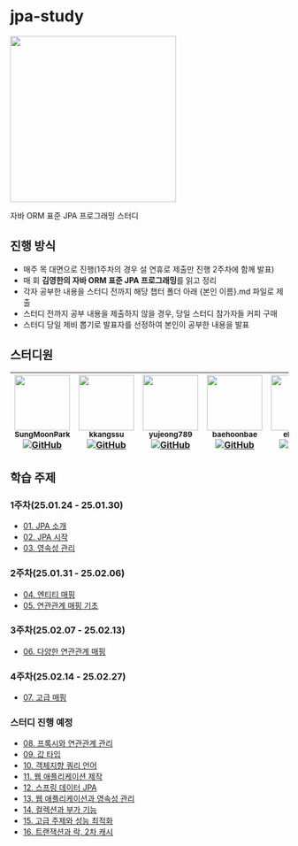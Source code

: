# jpa-study

<img src="https://user-images.githubusercontent.com/53958188/169638666-21b0ba60-fcf0-4ebd-8339-456d3e796bf0.png" width="300"/>

자바 ORM 표준 JPA 프로그래밍 스터디

## 진행 방식

- 매주 목 대면으로 진행(1주차의 경우 설 연휴로 제출만 진행 2주차에 함께 발표)
- 매 회 **김영한의 자바 ORM 표준 JPA 프로그래밍**를 읽고 정리
- 각자 공부한 내용을 스터디 전까지 해당 챕터 폴더 아래 {본인 이름}.md 파일로 제출
- 스터디 전까지 공부 내용을 제출하지 않을 경우, 당일 스터디 참가자들 커피 구매
- 스터디 당일 제비 뽑기로 발표자를 선정하여 본인이 공부한 내용을 발표

## 스터디원

| [<img src="https://github.com/SungMoonPark.png" width="100px;" height="100px"/><br/><sub><b>SungMoonPark</b></sub>](https://github.com/SungMoonPark)<br/>[![GitHub](https://img.shields.io/badge/GitHub-181717?style=flat&logo=github&logoColor=white)](https://github.com/SungMoonPark) | [<img src="https://github.com/kkangssu.png" width="100px;" height="100px"/><br/><sub><b>kkangssu</b></sub>](https://github.com/kkangssu)<br/>[![GitHub](https://img.shields.io/badge/GitHub-181717?style=flat&logo=github&logoColor=white)](https://github.com/kkangssu) | [<img src="https://github.com/yujeong789.png" width="100px;" height="100px"/><br/><sub><b>yujeong789</b></sub>](https://github.com/yujeong789)<br/>[![GitHub](https://img.shields.io/badge/GitHub-181717?style=flat&logo=github&logoColor=white)](https://github.com/yujeong789) | [<img src="https://github.com/baehoonbae.png" width="100px;" height="100px"/><br/><sub><b>baehoonbae</b></sub>](https://github.com/baehoonbae)<br/>[![GitHub](https://img.shields.io/badge/GitHub-181717?style=flat&logo=github&logoColor=white)](https://github.com/baehoonbae) | [<img src="https://github.com/elitezer0.png" width="100px;" height="100px"/><br/><sub><b>elitezer0</b></sub>](https://github.com/elitezer0)<br/>[![GitHub](https://img.shields.io/badge/GitHub-181717?style=flat&logo=github&logoColor=white)](https://github.com/elitezer0) | [<img src="https://github.com/zyu22.png" width="100px;" height="100px"/><br/><sub><b>zyu22</b></sub>](https://github.com/zyu22)<br/>[![GitHub](https://img.shields.io/badge/GitHub-181717?style=flat&logo=github&logoColor=white)](https://github.com/zyu22) | [<img src="https://github.com/rpeowiqu.png" width="100px;" height="100px"/><br/><sub><b>rpeowiqu</b></sub>](https://github.com/rpeowiqu)<br/>[![GitHub](https://img.shields.io/badge/GitHub-181717?style=flat&logo=github&logoColor=white)](https://github.com/rpeowiqu) |
| :--------------------------------------------------------------------------------------------------------------------------------------------------------------------------------------------------------------------------------------------------------------------------------------: | :----------------------------------------------------------------------------------------------------------------------------------------------------------------------------------------------------------------------------------------------------------------------: | :------------------------------------------------------------------------------------------------------------------------------------------------------------------------------------------------------------------------------------------------------------------------------: | :------------------------------------------------------------------------------------------------------------------------------------------------------------------------------------------------------------------------------------------------------------------------------: | :--------------------------------------------------------------------------------------------------------------------------------------------------------------------------------------------------------------------------------------------------------------------------: | :----------------------------------------------------------------------------------------------------------------------------------------------------------------------------------------------------------------------------------------------------------: | :----------------------------------------------------------------------------------------------------------------------------------------------------------------------------------------------------------------------------------------------------------------------: |

## 학습 주제

### 1주차(25.01.24 - 25.01.30)

- [01. JPA 소개](https://github.com/EliteZer0/jpa-study/tree/main/01.%20JPA%20%EC%86%8C%EA%B0%9C)
- [02. JPA 시작](https://github.com/EliteZer0/jpa-study/tree/main/02.%20JPA%20%EC%8B%9C%EC%9E%91)
- [03. 영속성 관리](https://github.com/EliteZer0/jpa-study/tree/main/03.%20%EC%98%81%EC%86%8D%EC%84%B1%20%EA%B4%80%EB%A6%AC)

### 2주차(25.01.31 - 25.02.06)

- [04. 엔티티 매핑](https://github.com/EliteZer0/jpa-study/tree/main/04.%20%EC%97%94%ED%8B%B0%ED%8B%B0%20%EB%A7%A4%ED%95%91)
- [05. 연관관계 매핑 기초](https://github.com/EliteZer0/jpa-study/tree/main/05.%20%EC%97%B0%EA%B4%80%EA%B4%80%EA%B3%84%20%EB%A7%A4%ED%95%91%20%EA%B8%B0%EC%B4%88)

### 3주차(25.02.07 - 25.02.13)

- [06. 다양한 연관관계 매핑](https://github.com/EliteZer0/jpa-study/tree/main/06.%20%EB%8B%A4%EC%96%91%ED%95%9C%20%EC%97%B0%EA%B4%80%EA%B4%80%EA%B3%84%20%EB%A7%A4%ED%95%91)

### 4주차(25.02.14 - 25.02.27)

- [07. 고급 매핑](https://github.com/EliteZer0/jpa-study/tree/main/07.%20%EA%B3%A0%EA%B8%89%20%EB%A7%A4%ED%95%91)

### 스터디 진행 예정

- [08. 프록시와 연관관계 관리](https://github.com/EliteZer0/jpa-study/tree/main/08.%20%ED%94%84%EB%A1%9D%EC%8B%9C%EC%99%80%20%EC%97%B0%EA%B4%80%EA%B4%80%EA%B3%84%20%EA%B4%80%EB%A6%AC)
- [09. 값 타입](https://github.com/EliteZer0/jpa-study/tree/main/09.%20%EA%B0%92%20%ED%83%80%EC%9E%85)
- [10. 객체지향 쿼리 언어](https://github.com/EliteZer0/jpa-study/tree/main/10.%20%EA%B0%9D%EC%B2%B4%EC%A7%80%ED%96%A5%20%EC%BF%BC%EB%A6%AC%20%EC%96%B8%EC%96%B4)
- [11. 웹 애플리케이션 제작](https://github.com/EliteZer0/jpa-study/tree/main/11.%20%EC%9B%B9%20%EC%95%A0%ED%94%8C%EB%A6%AC%EC%BC%80%EC%9D%B4%EC%85%98%20%EC%A0%9C%EC%9E%91)
- [12. 스프링 데이터 JPA](https://github.com/EliteZer0/jpa-study/tree/main/12.%20%EC%8A%A4%ED%94%84%EB%A7%81%20%EB%8D%B0%EC%9D%B4%ED%84%B0%20JPA)
- [13. 웹 애플리케이션과 영속성 관리](https://github.com/EliteZer0/jpa-study/tree/main/13.%20%EC%9B%B9%20%EC%95%A0%ED%94%8C%EB%A6%AC%EC%BC%80%EC%9D%B4%EC%85%98%EA%B3%BC%20%EC%98%81%EC%86%8D%EC%84%B1%20%EA%B4%80%EB%A6%AC)
- [14. 컬렉션과 부가 기능](https://github.com/EliteZer0/jpa-study/tree/main/14.%20%EC%BB%AC%EB%A0%89%EC%85%98%EA%B3%BC%20%EB%B6%80%EA%B0%80%20%EA%B8%B0%EB%8A%A5)
- [15. 고급 주제와 성능 최적화](https://github.com/EliteZer0/jpa-study/tree/main/15.%20%EA%B3%A0%EA%B8%89%20%EC%A3%BC%EC%A0%9C%EC%99%80%20%EC%84%B1%EB%8A%A5%20%EC%B5%9C%EC%A0%81%ED%99%94)
- [16. 트랜잭션과 락, 2차 캐시](https://github.com/EliteZer0/jpa-study/tree/main/16.%20%ED%8A%B8%EB%9E%9C%EC%9E%AD%EC%85%98%EA%B3%BC%20%EB%9D%BD%2C%202%EC%B0%A8%20%EC%BA%90%EC%8B%9C)

